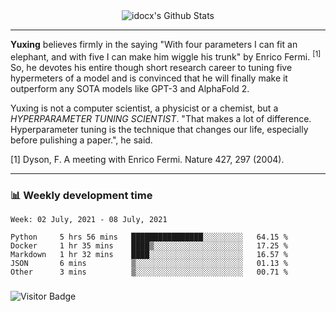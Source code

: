 <div align="center">
    <img align="center" src="https://github-readme-stats.vercel.app/api?username=idocx&show_icons=true&count_private=true&hide_border=true" alt="idocx's Github Stats"></img>
</div>

---

**Yuxing** believes firmly in the saying "With four parameters I can fit an elephant, and with five I can make him wiggle his trunk" by Enrico Fermi. <sup>[1]</sup> So, he devotes his entire though short research career to tuning five hypermeters of a model and is convinced that he will finally make it outperform any SOTA models like GPT-3 and AlphaFold 2.

Yuxing is not a computer scientist, a physicist or a chemist, but a *HYPERPARAMETER TUNING SCIENTIST*. "That makes a lot of difference. Hyperparameter tuning is the technique that changes our life, especially before pulishing a paper.", he said.

[1] Dyson, F. A meeting with Enrico Fermi. Nature 427, 297 (2004).


---

### 📊 Weekly development time
<!--START_SECTION:waka-->
```text
Week: 02 July, 2021 - 08 July, 2021

Python     5 hrs 56 mins   ████████████████░░░░░░░░░   64.15 % 
Docker     1 hr 35 mins    ████▒░░░░░░░░░░░░░░░░░░░░   17.25 % 
Markdown   1 hr 32 mins    ████░░░░░░░░░░░░░░░░░░░░░   16.57 % 
JSON       6 mins          ▒░░░░░░░░░░░░░░░░░░░░░░░░   01.13 % 
Other      3 mins          ▒░░░░░░░░░░░░░░░░░░░░░░░░   00.71 % 
```
<!--END_SECTION:waka-->

### 

![Visitor Badge](https://visitor-badge.laobi.icu/badge?page_id=idocx.idocx)